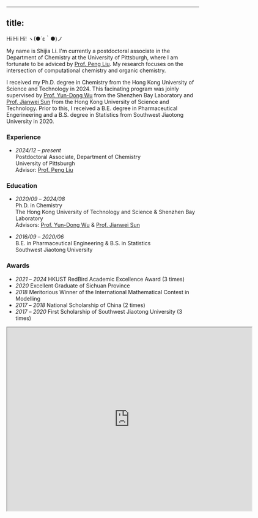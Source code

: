
---
title:
---

Hi Hi Hi! ヽ(●´ε｀●)ノ<br />

My name is Shijia Li. I'm currently a postdoctoral associate in the Department of Chemistry at the University of Pittsburgh, where I am fortunate to be adviced by [Prof. Peng Liu](http://pengliu.owlstown.net/). My research focuses on the intersection of computational chemistry and organic chemistry. <br />

I received my Ph.D. degree in Chemistry from the Hong Kong University of Science and Technology in 2024. This facinating program was joinly supervised by [Prof. Yun-Dong Wu](http:/web.pkusz.edu.cn/wu/) from the Shenzhen Bay Laboratory and [Prof. Jianwei Sun](https://sunlab.hkust.edu.hk/cgi-bin/index.php) from the Hong Kong University of Science and Technology. Prior to this, I received a B.E. degree in Pharmaceutical Engerineering and a B.S. degree in Statistics from Southwest Jiaotong University in 2020.<br />


### Experience<br />
- _2024/12_ – _present_<br />
    Postdoctoral Associate, Department of Chemistry<br />
    University of Pittsburgh<br />
    Advisor: [Prof. Peng Liu](http://pengliu.owlstown.net/)<br />

### Education<br />
- _2020/09_ – _2024/08_<br />
    Ph.D. in Chemistry<br />
    The Hong Kong University of Technology and Science & Shenzhen Bay Laboratory<br />
    Advisors: [Prof. Yun-Dong Wu](http:/web.pkusz.edu.cn/wu/) & [Prof. Jianwei Sun](https://sunlab.hkust.edu.hk/cgi-bin/index.php)<br />

- _2016/09_ – _2020/06_<br />
    B.E. in Pharmaceutical Engineering & B.S. in Statistics<br />
    Southwest Jiaotong University<br />

### Awards    <br />
- _2021_ – _2024_  HKUST RedBird Academic Excellence Award (3 times) <br />
- _2020_           Excellent Graduate of Sichuan Province<br />
- _2018_           Meritorious Winner of the International Mathematical Contest in Modelling<br />
- _2017_ – _2018_  National Scholarship of China (2 times)<br />
- _2017_ – _2020_  First Scholarship of Southwest Jiaotong University (3 times)<br />


<iframe src="https://www.google.com/maps/d/u/0/embed?mid=1-tdU_uhbynqCbfcSuPST1z1RK7VvLko&ehbc=2E312F" width="640" height="480"></iframe>